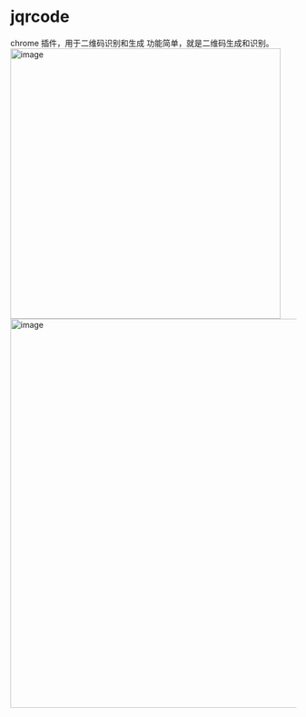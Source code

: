# jqrcode
chrome 插件，用于二维码识别和生成
功能简单，就是二维码生成和识别。
<img width="476" alt="image" src="https://user-images.githubusercontent.com/104303589/206958972-f6f3c1f1-6759-445c-be7c-6cb2cd1fd830.png">
<img width="685" alt="image" src="https://user-images.githubusercontent.com/104303589/206959056-21972594-5d07-4a60-b31c-4075b43f42bd.png">
